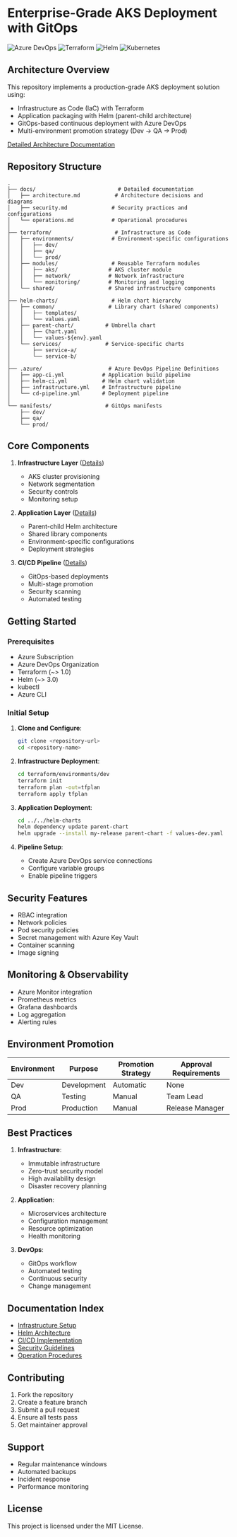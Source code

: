 
# Enterprise-Grade AKS Deployment with GitOps

![Azure DevOps](https://img.shields.io/badge/Azure_DevOps-0078D7?style=for-the-badge&logo=azure-devops&logoColor=white)
![Terraform](https://img.shields.io/badge/Terraform-7B42BC?style=for-the-badge&logo=terraform&logoColor=white)
![Helm](https://img.shields.io/badge/Helm-0F1689?style=for-the-badge&logo=helm&logoColor=white)
![Kubernetes](https://img.shields.io/badge/Kubernetes-326CE5?style=for-the-badge&logo=kubernetes&logoColor=white)

## Architecture Overview

This repository implements a production-grade AKS deployment solution using:
- Infrastructure as Code (IaC) with Terraform
- Application packaging with Helm (parent-child architecture)
- GitOps-based continuous deployment with Azure DevOps
- Multi-environment promotion strategy (Dev → QA → Prod)

[Detailed Architecture Documentation](docs/architecture.md)

## Repository Structure

```plaintext
.
├── docs/                          # Detailed documentation
│   ├── architecture.md           # Architecture decisions and diagrams
│   ├── security.md              # Security practices and configurations
│   └── operations.md            # Operational procedures
│
├── terraform/                    # Infrastructure as Code
│   ├── environments/            # Environment-specific configurations
│   │   ├── dev/
│   │   ├── qa/
│   │   └── prod/
│   ├── modules/                 # Reusable Terraform modules
│   │   ├── aks/                # AKS cluster module
│   │   ├── network/            # Network infrastructure
│   │   └── monitoring/         # Monitoring and logging
│   └── shared/                 # Shared infrastructure components
│
├── helm-charts/                 # Helm chart hierarchy
│   ├── common/                 # Library chart (shared components)
│   │   ├── templates/
│   │   └── values.yaml
│   ├── parent-chart/          # Umbrella chart
│   │   ├── Chart.yaml
│   │   └── values-${env}.yaml
│   └── services/              # Service-specific charts
│       ├── service-a/
│       └── service-b/
│
├── .azure/                     # Azure DevOps Pipeline Definitions
│   ├── app-ci.yml            # Application build pipeline
│   ├── helm-ci.yml           # Helm chart validation
│   ├── infrastructure.yml    # Infrastructure pipeline
│   └── cd-pipeline.yml       # Deployment pipeline
│
└── manifests/                 # GitOps manifests
    ├── dev/
    ├── qa/
    └── prod/
```

## Core Components

1. **Infrastructure Layer** ([Details](1.aks.md))
   - AKS cluster provisioning
   - Network segmentation
   - Security controls
   - Monitoring setup

2. **Application Layer** ([Details](2.helm.md))
   - Parent-child Helm architecture
   - Shared library components
   - Environment-specific configurations
   - Deployment strategies

3. **CI/CD Pipeline** ([Details](3.cicd.md))
   - GitOps-based deployments
   - Multi-stage promotion
   - Security scanning
   - Automated testing

## Getting Started

### Prerequisites
- Azure Subscription
- Azure DevOps Organization
- Terraform (~> 1.0)
- Helm (~> 3.0)
- kubectl
- Azure CLI

### Initial Setup

1. **Clone and Configure**:
   ```bash
   git clone <repository-url>
   cd <repository-name>
   ```

2. **Infrastructure Deployment**:
   ```bash
   cd terraform/environments/dev
   terraform init
   terraform plan -out=tfplan
   terraform apply tfplan
   ```

3. **Application Deployment**:
   ```bash
   cd ../../helm-charts
   helm dependency update parent-chart
   helm upgrade --install my-release parent-chart -f values-dev.yaml
   ```

4. **Pipeline Setup**:
   - Create Azure DevOps service connections
   - Configure variable groups
   - Enable pipeline triggers

## Security Features

- RBAC integration
- Network policies
- Pod security policies
- Secret management with Azure Key Vault
- Container scanning
- Image signing

## Monitoring & Observability

- Azure Monitor integration
- Prometheus metrics
- Grafana dashboards
- Log aggregation
- Alerting rules

## Environment Promotion

| Environment | Purpose | Promotion Strategy | Approval Requirements |
|------------|---------|-------------------|---------------------|
| Dev        | Development | Automatic | None |
| QA         | Testing | Manual | Team Lead |
| Prod       | Production | Manual | Release Manager |

## Best Practices

1. **Infrastructure**:
   - Immutable infrastructure
   - Zero-trust security model
   - High availability design
   - Disaster recovery planning

2. **Application**:
   - Microservices architecture
   - Configuration management
   - Resource optimization
   - Health monitoring

3. **DevOps**:
   - GitOps workflow
   - Automated testing
   - Continuous security
   - Change management

## Documentation Index

- [Infrastructure Setup](1.aks.md)
- [Helm Architecture](2.helm.md)
- [CI/CD Implementation](3.cicd.md)
- [Security Guidelines](docs/security.md)
- [Operation Procedures](docs/operations.md)

## Contributing

1. Fork the repository
2. Create a feature branch
3. Submit a pull request
4. Ensure all tests pass
5. Get maintainer approval

## Support

- Regular maintenance windows
- Automated backups
- Incident response
- Performance monitoring

## License

This project is licensed under the MIT License.

